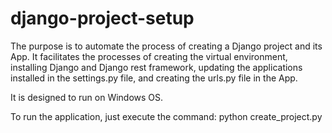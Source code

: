 # django-project-setup
The purpose is to automate the process of creating a Django project and its App. It facilitates the processes of creating the virtual environment, installing Django and Django rest framework, updating the applications installed in the settings.py file, and creating the urls.py file in the App.

It is designed to run on Windows OS.

To run the application, just execute the command: python create_project.py

